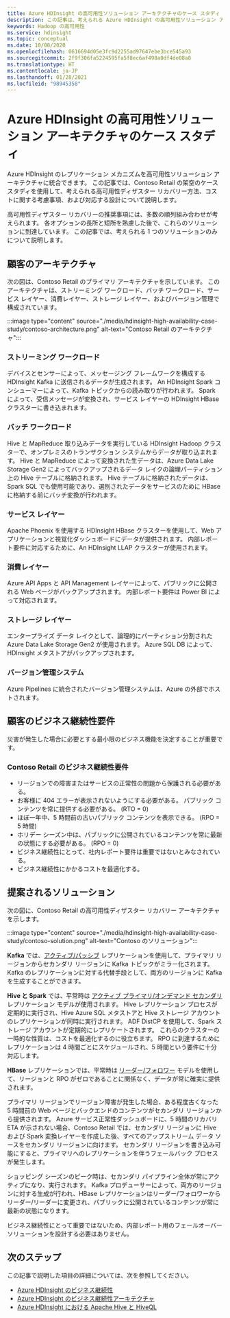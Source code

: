 ```yaml
---
title: Azure HDInsight の高可用性ソリューション アーキテクチャのケース スタディ
description: この記事は、考えられる Azure HDInsight の高可用性ソリューション アーキテクチャの架空のケース スタディです。
keywords: Hadoop の高可用性
ms.service: hdinsight
ms.topic: conceptual
ms.date: 10/08/2020
ms.openlocfilehash: 0616694d05e3fc9d2255ad97647ebe3bce545a93
ms.sourcegitcommit: 2f9f306fa5224595fa5f8ec6af498a0df4de08a8
ms.translationtype: HT
ms.contentlocale: ja-JP
ms.lasthandoff: 01/28/2021
ms.locfileid: "98945358"
---
```

# <a name="azure-hdinsight-highly-available-solution-architecture-case-study"></a>Azure HDInsight の高可用性ソリューション アーキテクチャのケース スタディ

Azure HDInsight のレプリケーション メカニズムを高可用性ソリューション アーキテクチャに統合できます。 この記事では、Contoso Retail の架空のケース スタディを使用して、考えられる高可用性ディザスター リカバリー方法、コストに関する考慮事項、および対応する設計について説明します。

高可用性ディザスター リカバリーの推奨事項には、多数の順列組み合わせが考えられます。 各オプションの長所と短所を熟慮した後で、これらのソリューションに到達しています。 この記事では、考えられる 1 つのソリューションのみについて説明します。

## <a name="customer-architecture"></a>顧客のアーキテクチャ

次の図は、Contoso Retail のプライマリ アーキテクチャを示しています。 このアーキテクチャは、ストリーミング ワークロード、バッチ ワークロード、サービス レイヤー、消費レイヤー、ストレージ レイヤー、およびバージョン管理で構成されています。

:::image type="content" source="./media/hdinsight-high-availability-case-study/contoso-architecture.png" alt-text="Contoso Retail のアーキテクチャ":::

### <a name="streaming-workload"></a>ストリーミング ワークロード

デバイスとセンサーによって、メッセージング フレームワークを構成する HDInsight Kafka に送信されるデータが生成されます。 An HDInsight Spark コンシューマーによって、Kafka トピックからの読み取りが行われます。 Spark によって、受信メッセージが変換され、サービス レイヤーの HDInsight HBase クラスターに書き込まれます。

### <a name="batch-workload"></a>バッチ ワークロード

Hive と MapReduce 取り込みデータを実行している HDInsight Hadoop クラスターで、オンプレミスのトランザクション システムからデータが取り込まれます。 Hive と MapReduce によって変換された生データは、Azure Data Lake Storage Gen2 によってバックアップされるデータ レイクの論理パーティション上の Hive テーブルに格納されます。 Hive テーブルに格納されたデータは、Spark SQL でも使用可能であり、選別されたデータをサービスのために HBase に格納する前にバッチ変換が行われます。

### <a name="serving-layer"></a>サービス レイヤー

Apache Phoenix を使用する HDInsight HBase クラスターを使用して、Web アプリケーションと視覚化ダッシュボードにデータが提供されます。 内部レポート要件に対応するために、An HDInsight LLAP クラスターが使用されます。

### <a name="consumption-layer"></a>消費レイヤー

Azure API Apps と API Management レイヤーによって、パブリックに公開される Web ページがバックアップされます。 内部レポート要件は Power BI によって対応されます。

### <a name="storage-layer"></a>ストレージ レイヤー

エンタープライズ データ レイクとして、論理的にパーティション分割された Azure Data Lake Storage Gen2 が使用されます。 Azure SQL DB によって、HDInsight メタストアがバックアップされます。

### <a name="version-control-system"></a>バージョン管理システム

Azure Pipelines に統合されたバージョン管理システムは、Azure の外部でホストされます。

## <a name="customer-business-continuity-requirements"></a>顧客のビジネス継続性要件

災害が発生した場合に必要とする最小限のビジネス機能を決定することが重要です。

### <a name="contoso-retails-business-continuity-requirements"></a>Contoso Retail のビジネス継続性要件

* リージョンでの障害またはサービスの正常性の問題から保護される必要がある。
* お客様に 404 エラーが表示されないようにする必要がある。 パブリック コンテンツを常に提供する必要がある。 (RTO = 0)  
* ほぼ一年中、5 時間前の古いパブリック コンテンツを表示できる。 (RPO = 5 時間)
* ホリデー シーズン中は、パブリックに公開されているコンテンツを常に最新の状態にする必要がある。 (RPO = 0)
* ビジネス継続性にとって、社内レポート要件は重要ではないとみなされている。
* ビジネス継続性にかかるコストを最適化する。

## <a name="proposed-solution"></a>提案されるソリューション

次の図に、Contoso Retail の高可用性ディザスター リカバリー アーキテクチャを示します。

:::image type="content" source="./media/hdinsight-high-availability-case-study/contoso-solution.png" alt-text="Contoso のソリューション":::

**Kafka** では、[アクティブ/パッシブ](hdinsight-business-continuity-architecture.md#apache-kafka) レプリケーションを使用して、プライマリ リージョンからセカンダリ リージョンに Kafka トピックがミラー化されます。 Kafka のレプリケーションに対する代替手段として、両方のリージョンに Kafka を生成することができます。

**Hive と Spark** では、平常時は [アクティブ プライマリ/オンデマンド セカンダリ](hdinsight-business-continuity-architecture.md#apache-spark) レプリケーション モデルが使用されます。 Hive レプリケーション プロセスが定期的に実行され、Hive Azure SQL メタストアと Hive ストレージ アカウントのレプリケーションが同時に実行されます。 ADF DistCP を使用して、Spark ストレージ アカウントが定期的にレプリケートされます。 これらのクラスターの一時的な性質は、コストを最適化するのに役立ちます。 RPO に到達するためにレプリケーションは 4 時間ごとにスケジュールされ、5 時間という要件に十分対応します。

**HBase** レプリケーションでは、平常時は [リーダー/フォロワー](hdinsight-business-continuity-architecture.md#apache-hbase) モデルを使用して、リージョンと RPO がゼロであることに関係なく、データが常に確実に提供されます。

プライマリ リージョンでリージョン障害が発生した場合、ある程度古くなった 5 時間前の Web ページとバックエンドのコンテンツがセカンダリ リージョンから提供されます。 Azure サービス正常性ダッシュボードに、5 時間のリカバリ ETA が示されない場合、Contoso Retail では、セカンダリ リージョンに Hive および Spark 変換レイヤーを作成した後、すべてのアップストリーム データ ソースをセカンダリ リージョンに向けます。 セカンダリ リージョンを書き込み可能にすると、プライマリへのレプリケーションを伴うフェールバック プロセスが発生します。

ショッピング シーズンのピーク時は、セカンダリ パイプライン全体が常にアクティブになり、実行されます。 Kafka プロデューサーによって、両方のリージョンに対する生成が行われ、HBase レプリケーションはリーダー/フォロワーからリーダー/リーダーに変更され、パブリックに公開されているコンテンツが常に最新の状態になります。

ビジネス継続性にとって重要ではないため、内部レポート用のフェールオーバー ソリューションを設計する必要はありません。

## <a name="next-steps"></a>次のステップ

この記事で説明した項目の詳細については、次を参照してください。

* [Azure HDInsight のビジネス継続性](./hdinsight-business-continuity.md)
* [Azure HDInsight のビジネス継続性アーキテクチャ](./hdinsight-business-continuity-architecture.md)
* [Azure HDInsight における Apache Hive と HiveQL](./hadoop/hdinsight-use-hive.md)